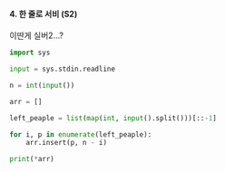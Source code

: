 #### 4. 한 줄로 서비 (S2)

이딴게 실버2...?

```python
import sys

input = sys.stdin.readline

n = int(input())

arr = []

left_peaple = list(map(int, input().split()))[::-1]

for i, p in enumerate(left_peaple):
    arr.insert(p, n - i)

print(*arr)

```
